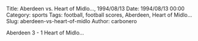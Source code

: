 Title: Aberdeen vs. Heart of Midlo…, 1994/08/13
Date: 1994/08/13 00:00
Category: sports
Tags: football, football scores, Aberdeen, Heart of Midlo…
Slug: aberdeen-vs-heart-of-midlo
Author: carbonero


Aberdeen 3 - 1 Heart of Midlo…
